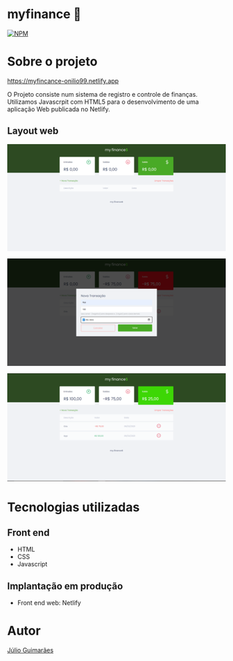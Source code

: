 # myfinance :money_with_wings:	

[![NPM](https://img.shields.io/npm/l/react)](https://github.com/c3saroliveira/maratona-discover/blob/main/LICENSE) 

# Sobre o projeto

https://myfincance-onilio99.netlify.app

O Projeto consiste num sistema de registro e controle de finanças. Utilizamos Javascrpit com HTML5 para o desenvolvimento de uma aplicação Web publicada no Netlify.

## Layout web
![Web 1](https://github.com/c3saroliveira/maratona-discover/blob/main/images/myfinance.PNG)

![Web 2](https://github.com/c3saroliveira/maratona-discover/blob/main/images/myfinance_modal.PNG)

![Web 3](https://github.com/c3saroliveira/maratona-discover/blob/main/images/myfinance_total.PNG)

# Tecnologias utilizadas
## Front end
- HTML
- CSS
- Javascript
## Implantação em produção
- Front end web: Netlify

# Autor

[Júlio Guimarães](https://github.com/ocesar9)
